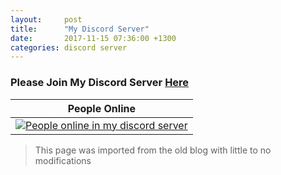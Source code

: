 ```yaml
---
layout:     post
title:      "My Discord Server"
date:       2017-11-15 07:36:00 +1300
categories: discord server
---
```


### Please Join My Discord Server [Here](https://discord.gg/CU5nwht)

|People Online|
|:-----------:|
|[![People online in my discord server](https://img.shields.io/discord/307963990590357504.svg?style=for-the-badge)](https://discord.gg/CU5nwht)|

> This page was imported from the old blog with little to no modifications
